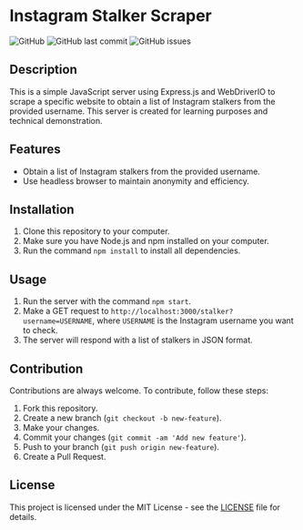 # Instagram Stalker Scraper

![GitHub](https://img.shields.io/badge/license-MIT-blue)
![GitHub last commit](https://img.shields.io/github/last-commit/sazumivicky/instagram-stalker-scraper)
![GitHub issues](https://img.shields.io/github/issues/sazumivicky/instagram-stalker-scraper)

## Description

This is a simple JavaScript server using Express.js and WebDriverIO to scrape a specific website to obtain a list of Instagram stalkers from the provided username. This server is created for learning purposes and technical demonstration.

## Features

- Obtain a list of Instagram stalkers from the provided username.
- Use headless browser to maintain anonymity and efficiency.

## Installation

1. Clone this repository to your computer.
2. Make sure you have Node.js and npm installed on your computer.
3. Run the command `npm install` to install all dependencies.

## Usage

1. Run the server with the command `npm start`.
2. Make a GET request to `http://localhost:3000/stalker?username=USERNAME`, where `USERNAME` is the Instagram username you want to check.
3. The server will respond with a list of stalkers in JSON format.

## Contribution

Contributions are always welcome. To contribute, follow these steps:

1. Fork this repository.
2. Create a new branch (`git checkout -b new-feature`).
3. Make your changes.
4. Commit your changes (`git commit -am 'Add new feature'`).
5. Push to your branch (`git push origin new-feature`).
6. Create a Pull Request.

## License

This project is licensed under the MIT License - see the [LICENSE](LICENSE) file for details.